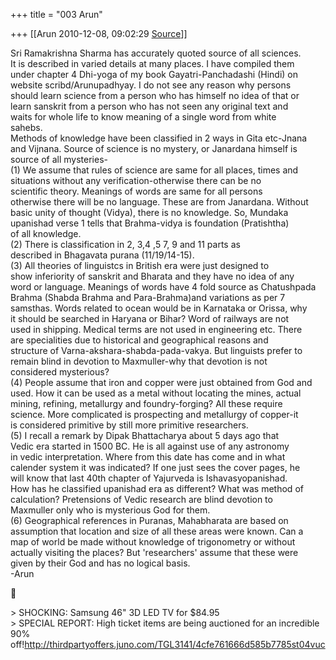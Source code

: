 +++
title = "003 Arun"

+++
[[Arun	2010-12-08, 09:02:29 [Source](https://groups.google.com/g/bvparishat/c/Pp2ySyrVBbI)]]



Sri Ramakrishna Sharma has accurately quoted source of all sciences.  
It is described in varied details at many places. I have compiled them  
under chapter 4 Dhi-yoga of my book Gayatri-Panchadashi (Hindi) on  
website scribd/Arunupadhyay. I do not see any reason why persons  
should learn science from a person who has himself no idea of that or  
learn sanskrit from a person who has not seen any original text and  
waits for whole life to know meaning of a single word from white  
sahebs.  
Methods of knowledge have been classified in 2 ways in Gita etc-Jnana  
and Vijnana. Source of science is no mystery, or Janardana himself is  
source of all mysteries-  
(1) We assume that rules of science are same for all places, times and  
situations without any verification-otherwise there can be no  
scientific theory. Meanings of words are same for all persons  
otherwise there will be no language. These are from Janardana. Without  
basic unity of thought (Vidya), there is no knowledge. So, Mundaka  
upanishad verse 1 tells that Brahma-vidya is foundation (Pratishtha)  
of all knowledge.  
(2) There is classification in 2, 3,4 ,5 7, 9 and 11 parts as  
described in Bhagavata purana (11/19/14-15).  
(3) All theories of linguistcs in British era were just designed to  
show inferiority of sanskrit and Bharata and they have no idea of any  
word or language. Meanings of words have 4 fold source as Chatushpada  
Brahma (Shabda Brahma and Para-Brahma)and variations as per 7  
samsthas. Words related to ocean would be in Karnataka or Orissa, why  
it should be searched in Haryana or Bihar? Word of railways are not  
used in shipping. Medical terms are not used in engineering etc. There  
are specialities due to historical and geographical reasons and  
structure of Varna-akshara-shabda-pada-vakya. But linguists prefer to  
remain blind in devotion to Maxmuller-why that devotion is not  
considered mysterious?  
(4) People assume that iron and copper were just obtained from God and  
used. How it can be used as a metal without locating the mines, actual  
mining, refining, metallurgy and foundry-forging? All these require  
science. More complicated is prospecting and metallurgy of copper-it  
is considered primitive by still more primitive researchers.  
(5) I recall a remark by Dipak Bhattacharya about 5 days ago that  
Vedic era started in 1500 BC. He is all against use of any astronomy  
in vedic interpretation. Where from this date has come and in what  
calender system it was indicated? If one just sees the cover pages, he  
will know that last 40th chapter of Yajurveda is Ishavasyopanishad.  
How has he classified upanishad era as different? What was method of  
calculation? Pretensions of Vedic research are blind devotion to  
Maxmuller only who is mysterious God for them.  
(6) Geographical references in Puranas, Mahabharata are based on  
assumption that location and size of all these areas were known. Can a  
map of world be made without knowledge of trigonometry or without  
actually visiting the places? But 'researchers' assume that these were  
given by their God and has no logical basis.  
-Arun  



\> SHOCKING: Samsung 46&#34; 3D LED TV for $84.95  
\> SPECIAL REPORT: High ticket items are being auctioned for an incredible 90% off!<http://thirdpartyoffers.juno.com/TGL3141/4cfe761666d585b7785st04vuc>

